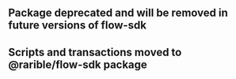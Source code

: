 ## Package deprecated and will be removed in future versions of flow-sdk

## Scripts and transactions moved to @rarible/flow-sdk package
